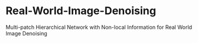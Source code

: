 # Real-World-Image-Denoising
Multi-patch Hierarchical Network with Non-local Information for Real World  Image Denoising
